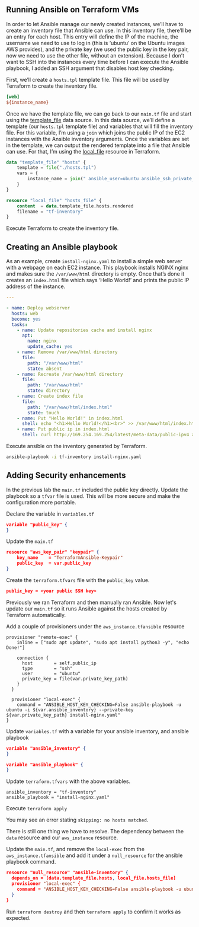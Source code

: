 ## Running Ansible on Terraform VMs

In order to let Ansible manage our newly created instances, we’ll have to create an inventory file that Ansible can use. In this inventory file, there’ll be an entry for each host. This entry will define the IP of the machine, the username we need to use to log in (this is ‘ubuntu’ on the Ubuntu images AWS provides), and the private key (we used the public key in the key pair, now we need to use the other file, without an extension). Because I don’t want to SSH into the instances every time before I can execute the Ansible playbook, I added an SSH argument that disables host key checking.

First, we’ll create a `hosts.tpl` template file. This file will be used by Terraform to create the inventory file.

```ini
[web]
${instance_name}
```

Once we have the template file, we can go back to our `main.tf` file and start using the [template_file](https://registry.terraform.io/providers/hashicorp/template/latest/docs/data-sources/file) data source. In this data source, we’ll define a template (our `hosts.tpl` template file) and variables that will fill the inventory file. For this variable, I’m using a `join` which joins the public IP of the EC2 instances with the Ansible inventory arguments. Once the variables are set in the template, we can output the rendered template into a file that Ansible can use. For that, I’m using the [local_file](https://registry.terraform.io/providers/hashicorp/local/latest/docs/data-sources/file) resource in Terraform.

```tf
data "template_file" "hosts" {
    template = file("./hosts.tpl")
    vars = {
        instance_name = join(" ansible_user=ubuntu ansible_ssh_private_key_file=~/.ssh/id_rsa ansible_ssh_common_args='-o StrictHostKeyChecking=no'\n", concat(aws_instance.tfansible.*.public_ip, [""]))
    }
}

resource "local_file" "hosts_file" {
    content  = data.template_file.hosts.rendered
    filename = "tf-inventory"
}
```

Execute Terraform to create the inventory file. 

## Creating an Ansible playbook

As an example, create `install-nginx.yaml` to install a simple web server with a webpage on each EC2 instance. This playbook installs NGINX nginx and makes sure the `/var/www/html` directory is empty. Once that’s done it creates an `index.html` file which says ‘Hello World!’ and prints the public IP address of the instance.

```yaml
---

- name: Deploy webserver
  hosts: web
  become: yes
  tasks:
    - name: Update repositories cache and install nginx
      apt:
        name: nginx
        update_cache: yes
    - name: Remove /var/www/html directory
      file:
        path: "/var/www/html"
        state: absent
    - name: Recreate /var/www/html directory
      file:
        path: "/var/www/html"
        state: directory
    - name: Create index file
      file: 
        path: "/var/www/html/index.html"
        state: touch
    - name: Put "Hello World!" in index.html
      shell: echo "<h1>Hello World!</h1><br>" >> /var/www/html/index.html
    - name: Put public ip in index.html
      shell: curl http://169.254.169.254/latest/meta-data/public-ipv4 >> /var/www/html/index.html
```

Execute ansible on the inventory generated by Terraform. 

```bash
ansible-playbook -i tf-inventory install-nginx.yaml
```



## Adding Security enhancements

In the previous lab the `main.tf` included the public key directly. Update the playbook so a `tfvar` file is used. This will be more secure and make the configuration more portable. 



Declare the variable in `variables.tf`

```json
variable "public_key" {
}
```



Update the `main.tf`

```json
resource "aws_key_pair" "keypair" {
    key_name    = "TerraformAnsible-Keypair"
    public_key  = var.public_key
}
```

Create the `terraform.tfvars` file with the `public_key` value.

```json
public_key = <your public SSH key>
```



Previously we ran Terraform and then manually ran Ansible. Now let's update our `main.tf` so it runs Ansible against the hosts created by Terraform automatically. 

Add a couple of provisioners under the `aws_instance.tfansible` resource

```
provisioner "remote-exec" {
    inline = ["sudo apt update", "sudo apt install python3 -y", "echo Done!"]

    connection {
      host        = self.public_ip
      type        = "ssh"
      user        = "ubuntu"
      private_key = file(var.private_key_path)
    }
  }

  provisioner "local-exec" {
    command = "ANSIBLE_HOST_KEY_CHECKING=False ansible-playbook -u ubuntu -i ${var.ansible_inventory} --private-key ${var.private_key_path} install-nginx.yaml"
}

```



Update `variables.tf` with a variable for your ansible inventory, and ansible playbook

```json
variable "ansible_inventory" {
}

variable "ansible_playbook" {
}
```

Update `terraform.tfvars` with the above variables.

```
ansible_inventory = "tf-inventory"
ansible_playbook = "install-nginx.yaml"
```

Execute `terraform apply`

You may see an error stating `skipping: no hosts matched`.

There is still one thing we have to resolve. The dependency between the `data` resource and our `aws_instance` resource. 

Update the `main.tf`, and remove the `local-exec` from the `aws_instance.tfansible` and add it under a `null_resource` for the ansible playbook command. 

```json
resource "null_resource" "ansible-inventory" {
  depends_on = [data.template_file.hosts, local_file.hosts_file]
  provisioner "local-exec" {
    command = "ANSIBLE_HOST_KEY_CHECKING=False ansible-playbook -u ubuntu -i ${var.ansible_inventory} --private-key ${var.private_key_path} ${var.ansible_playbook}"
  }
}
```

Run `terraform destroy` and then `terraform apply` to confirm it works as expected.

